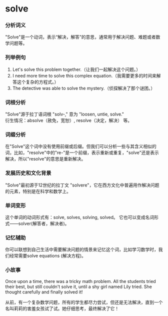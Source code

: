 # solve

### 分析词义

  

"Solve"是一个动词，表示“解决，解答”的意思，通常用于解决问题、难题或者数学问题等。

  

### 列举例句

  

1.  Let's solve this problem together.（让我们一起解决这个问题。）
2.  I need more time to solve this complex equation.（我需要更多的时间来解答这个复杂的方程式。）
3.  The detective was able to solve the mystery.（侦探解决了那个谜团。）

  

### 词根分析

  

"Solve"源于拉丁语词根 "solv-," 意为 "loosen, untie, solve."  
衍生情况：absolve（赦免，宽恕）, resolve（决定，解决） 等。

  

### 词缀分析

  

在"Solve"这个词中没有使用前缀或后缀。但我们可以分析一些与其含义相似的词，比如，"resolve"中的"re-"是一个前缀，表示重新或重复，"solve"还是表示解决，所以"resolve"的意思是重新解决。

  

### 发展历史和文化背景

  

"Solve"最初源于12世纪的拉丁文 "solvere"，它在西方文化中普遍用作解决问题的元素，特别是在科学和数学上。

  

### 单词变形

  

这个单词的动词形式有：solve, solves, solving, solved。 它也可以变成名词形式——solver(解答者，解决者)。

  

### 记忆辅助

  

你可以联想到自己生活中需要解决问题的情景来记忆这个词，比如学习数学时，我们经常需要solve equations (解决方程)。

  

### 小故事

  

Once upon a time, there was a tricky math problem. All the students tried their best, but still couldn't solve it, until a shy girl named Lily tried. She thought carefully and finally solved it!

  

从前，有一个复杂数学问题，所有的学生都尽力尝试，但还是无法解决，直到一个名叫莉莉的害羞女孩试了试。她仔细思考，最终解决了它！
